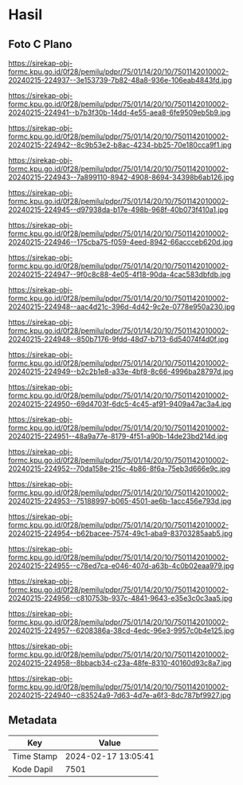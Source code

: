 # Hasil

## Foto C Plano

https://sirekap-obj-formc.kpu.go.id/0f28/pemilu/pdpr/75/01/14/20/10/7501142010002-20240215-224937--3e153739-7b82-48a8-936e-106eab4843fd.jpg

https://sirekap-obj-formc.kpu.go.id/0f28/pemilu/pdpr/75/01/14/20/10/7501142010002-20240215-224941--b7b3f30b-14dd-4e55-aea8-6fe9509eb5b9.jpg

https://sirekap-obj-formc.kpu.go.id/0f28/pemilu/pdpr/75/01/14/20/10/7501142010002-20240215-224942--8c9b53e2-b8ac-4234-bb25-70e180cca9f1.jpg

https://sirekap-obj-formc.kpu.go.id/0f28/pemilu/pdpr/75/01/14/20/10/7501142010002-20240215-224943--7a899110-8942-4908-8694-34398b6ab126.jpg

https://sirekap-obj-formc.kpu.go.id/0f28/pemilu/pdpr/75/01/14/20/10/7501142010002-20240215-224945--d97938da-b17e-498b-968f-40b073f410a1.jpg

https://sirekap-obj-formc.kpu.go.id/0f28/pemilu/pdpr/75/01/14/20/10/7501142010002-20240215-224946--175cba75-f059-4eed-8942-66accceb620d.jpg

https://sirekap-obj-formc.kpu.go.id/0f28/pemilu/pdpr/75/01/14/20/10/7501142010002-20240215-224947--9f0c8c88-4e05-4f18-90da-4cac583dbfdb.jpg

https://sirekap-obj-formc.kpu.go.id/0f28/pemilu/pdpr/75/01/14/20/10/7501142010002-20240215-224948--aac4d21c-396d-4d42-9c2e-0778e950a230.jpg

https://sirekap-obj-formc.kpu.go.id/0f28/pemilu/pdpr/75/01/14/20/10/7501142010002-20240215-224948--850b7176-9fdd-48d7-b713-6d54074f4d0f.jpg

https://sirekap-obj-formc.kpu.go.id/0f28/pemilu/pdpr/75/01/14/20/10/7501142010002-20240215-224949--b2c2b1e8-a33e-4bf8-8c66-4996ba28797d.jpg

https://sirekap-obj-formc.kpu.go.id/0f28/pemilu/pdpr/75/01/14/20/10/7501142010002-20240215-224950--69d4703f-6dc5-4c45-af91-9409a47ac3a4.jpg

https://sirekap-obj-formc.kpu.go.id/0f28/pemilu/pdpr/75/01/14/20/10/7501142010002-20240215-224951--48a9a77e-8179-4f51-a90b-14de23bd214d.jpg

https://sirekap-obj-formc.kpu.go.id/0f28/pemilu/pdpr/75/01/14/20/10/7501142010002-20240215-224952--70da158e-215c-4b86-8f6a-75eb3d666e9c.jpg

https://sirekap-obj-formc.kpu.go.id/0f28/pemilu/pdpr/75/01/14/20/10/7501142010002-20240215-224953--75188997-b065-4501-ae6b-1acc456e793d.jpg

https://sirekap-obj-formc.kpu.go.id/0f28/pemilu/pdpr/75/01/14/20/10/7501142010002-20240215-224954--b62bacee-7574-49c1-aba9-83703285aab5.jpg

https://sirekap-obj-formc.kpu.go.id/0f28/pemilu/pdpr/75/01/14/20/10/7501142010002-20240215-224955--c78ed7ca-e046-407d-a63b-4c0b02eaa979.jpg

https://sirekap-obj-formc.kpu.go.id/0f28/pemilu/pdpr/75/01/14/20/10/7501142010002-20240215-224956--c810753b-937c-4841-9643-e35e3c0c3aa5.jpg

https://sirekap-obj-formc.kpu.go.id/0f28/pemilu/pdpr/75/01/14/20/10/7501142010002-20240215-224957--6208386a-38cd-4edc-96e3-9957c0b4e125.jpg

https://sirekap-obj-formc.kpu.go.id/0f28/pemilu/pdpr/75/01/14/20/10/7501142010002-20240215-224958--8bbacb34-c23a-48fe-8310-40160d93c8a7.jpg

https://sirekap-obj-formc.kpu.go.id/0f28/pemilu/pdpr/75/01/14/20/10/7501142010002-20240215-224940--c83524a9-7d63-4d7e-a6f3-8dc787bf9927.jpg


## Metadata

| Key        | Value               |
| ---------- | ------------------- |
| Time Stamp | 2024-02-17 13:05:41 |
| Kode Dapil | 7501                |



